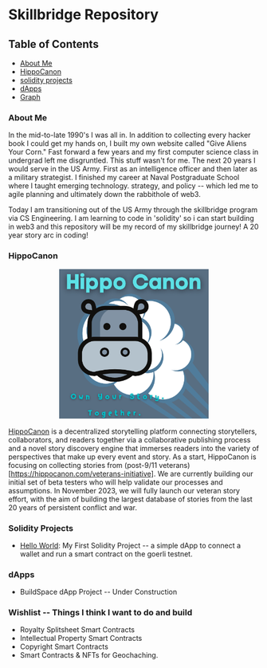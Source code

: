 # Skillbridge Repository

## Table of Contents 
   * [About Me](#about_me)
   * [HippoCanon](#HippoCanon)
   * [solidity projects](#solidity-projects)
   * [dApps](#dApps)
   * [Graph](#Graph) 

### About Me

In the mid-to-late 1990's I was all in. In addition to collecting every hacker book I could get my hands on, I built my own website called "Give Aliens Your Corn." Fast forward a few years and my first computer science class in undergrad left me disgruntled. This stuff wasn't for me. The next 20 years I would serve in the US Army. First as an intelligence officer and then later as a military strategist. I finished my career at Naval Postgraduate School where I taught emerging technology. strategy, and policy -- which led me to agile planning and ultimately down the rabbithole of web3. 

Today I am transitioning out of the US Army through the skillbridge program via CS Engineering. I am learning to code in 'solidity' so i can start building in web3 and this repository will be my record of my skillbridge journey! A 20 year story arc in coding! 

### HippoCanon

<p align="center">
  <img width="300" height="300" src="https://github.com/DBKW/Skillbridge/blob/01e8a14d63dff3bf64cb146a1eb909187d01471f/HippoCanon.png">
</p>

[HippoCanon](https://www.hippocanon.com) is a decentralized storytelling platform connecting storytellers, collaborators, and readers together via a collaborative publishing process and a novel story discovery engine that immerses readers into the variety of perspectives that make up every event and story. As a start, HippoCanon is focusing on collecting stories from (post-9/11 veterans)[https://hippocanon.com/veterans-initiative]. We are currently building our initial set of beta testers who will help validate our processes and assumptions. In November 2023, we will fully launch our veteran story effort, with the aim of building the largest database of stories from the last 20 years of persistent conflict and war. 

### Solidity Projects

  * [Hello World](https://hippocanon2.surge.sh): My First Solidity Project -- a simple dApp to connect a wallet and run a smart contract on the goerli testnet. 

### dApps

  * BuildSpace dApp Project -- Under Construction 

### Wishlist -- Things I think I want to do and build

   * Royalty Splitsheet Smart Contracts 
   * Intellectual Property Smart Contracts
   * Copyright Smart Contracts 
   * Smart Contracts & NFTs for Geochaching. 

